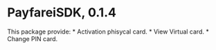 # PayfareiSDK, 0.1.4
 This package provide:
    * Activation phisycal card.
    * View Virtual card.
    * Change PIN card.
